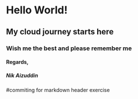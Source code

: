 # Hello World!
## My cloud journey starts here
### Wish me the best and please remember me
#### Regards,
##### Nik Aizuddin



















\#commiting for markdown header exercise
